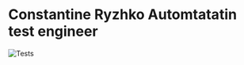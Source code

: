 # Constantine Ryzhko Automtatatin test engineer
![Tests](https://github.com/Ryzk14/Ryzk14/actions/workflows/main.yml/badge.svg)
